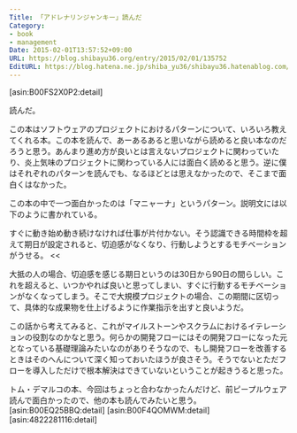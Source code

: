 ```yaml
---
Title: 「アドレナリンジャンキー」読んだ
Category:
- book
- management
Date: 2015-02-01T13:57:52+09:00
URL: https://blog.shibayu36.org/entry/2015/02/01/135752
EditURL: https://blog.hatena.ne.jp/shiba_yu36/shibayu36.hatenablog.com/atom/entry/8454420450082031279
---
```


[asin:B00FS2X0P2:detail]

読んだ。

この本はソフトウェアのプロジェクトにおけるパターンについて、いろいろ教えてくれる本。この本を読んで、あーあるあると思いながら読めると良い本なのだろうと思う。あんまり進め方が良いとは言えないプロジェクトに関わっていたり、炎上気味のプロジェクトに関わっている人には面白く読めると思う。逆に僕はそれぞれのパターンを読んでも、なるほどとは思えなかったので、そこまで面白くはなかった。


この本の中で一つ面白かったのは「マニャーナ」というパターン。説明文には以下のように書かれている。
>>
すぐに動き始め動き続けなければ仕事が片付かない。そう認識できる時間枠を超えて期日が設定されると、切迫感がなくなり、行動しようとするモチベーションがうせる。
<<

大抵の人の場合、切迫感を感じる期日というのは30日から90日の間らしい。これを超えると、いつかやれば良いと思ってしまい、すぐに行動するモチベーションがなくなってしまう。そこで大規模プロジェクトの場合、この期間に区切って、具体的な成果物を仕上げるように作業指示を出すと良いようだ。

この話から考えてみると、これがマイルストーンやスクラムにおけるイテレーションの役割なのかなと思う。何らかの開発フローにはその開発フローになった元となっている基礎理論みたいなのがありそうなので、もし開発フローを改善するときはそのへんについて深く知っておいたほうが良さそう。そうでないとただフローを導入しただけで根本解決はできていないということが起きうると思った。


トム・デマルコの本、今回はちょっと合わなかったんだけど、前ピープルウェア読んで面白かったので、他の本も読んでみたいと思う。
[asin:B00EQ25BBQ:detail]
[asin:B00F4QOMWM:detail]
[asin:4822281116:detail]

